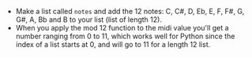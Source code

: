 -   Make a list called `notes` and add the 12 notes: C, C#, D, Eb, E, F, F#, G, G#, A, Bb and B to your list (list of length 12).
-   When you apply the mod 12 function to the midi value you'll get a number ranging from 0 to 11, which works well for Python since the index of a list starts at 0, and will go to 11 for a length 12 list.
